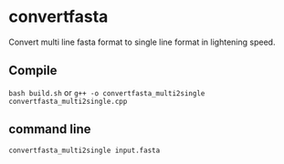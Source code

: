 # convertfasta
Convert multi line fasta format to single line format in lightening speed.


## Compile
`bash build.sh`
or 
`g++ -o convertfasta_multi2single convertfasta_multi2single.cpp`

## command line
`convertfasta_multi2single input.fasta`

